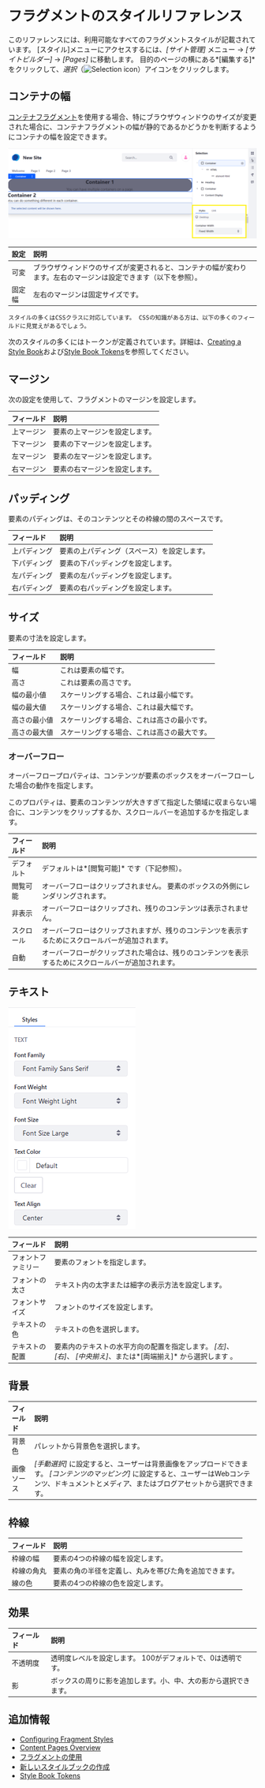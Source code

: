 # フラグメントのスタイルリファレンス

このリファレンスには、利用可能なすべてのフラグメントスタイルが記載されています。 [スタイル]メニューにアクセスするには、*[サイト管理]* メニュー → *[サイトビルダー]* → *[Pages]* に移動します。 目的のページの横にある*[編集する]* をクリックして、*選択*（![Selection icon](../../../images/icon-page-tree.png)）アイコンをクリックします。

## コンテナの幅

[コンテナフラグメント](./using-fragments.md#using-the-container-fragment)を使用する場合、特にブラウザウィンドウのサイズが変更された場合に、コンテナフラグメントの幅が静的であるかどうかを判断するようにコンテナの幅を設定できます。

![コンテナは、可変または固定幅のいずれかに設定できます。](./fragment-styles-reference/images/01.png)

| 設定  | 説明                                                       |
| :--- | :--- |
| 可変  | ブラウザウィンドウのサイズが変更されると、コンテナの幅が変わります。左右のマージンは設定できます（以下を参照）。 |
| 固定幅 | 左右のマージンは固定サイズです。                                         |

```{tip}
スタイルの多くはCSSクラスに対応しています。 CSSの知識がある方は、以下の多くのフィールドに見覚えがあるでしょう。
```

次のスタイルの多くにはトークンが定義されています。詳細は、[Creating a Style Book](../../site-appearance/using-a-style-book-to-standardize-site-appearance.md)および[Style Book Tokens](../../site-appearance/developer-guide/style-book-token-definitions.md)を参照してください。

## マージン

次の設定を使用して、フラグメントのマージンを設定します。

| フィールド | 説明              |
| :--- | :--- |
| 上マージン | 要素の上マージンを設定します。 |
| 下マージン | 要素の下マージンを設定します。 |
| 左マージン | 要素の左マージンを設定します。 |
| 右マージン | 要素の右マージンを設定します。 |

## パッディング

要素のパディングは、そのコンテンツとその枠線の間のスペースです。

| フィールド  | 説明                     |
| :--- | :--- |
| 上パディング | 要素の上パディング（スペース）を設定します。 |
| 下パディング | 要素の下パッディングを設定します。      |
| 左パディング | 要素の左パッディングを設定します。      |
| 右パディング | 要素の右パッディングを設定します。      |

## サイズ

要素の寸法を設定します。

| フィールド  | 説明                     |
| :--- | :--- |
| 幅      | これは要素の幅です。             |
| 高さ     | これは要素の高さです。            |
| 幅の最小値  | スケーリングする場合、これは最小幅です。   |
| 幅の最大値  | スケーリングする場合、これは最大幅です。   |
| 高さの最小値 | スケーリングする場合、これは高さの最小です。 |
| 高さの最大値 | スケーリングする場合、これは高さの最大です。 |

### オーバーフロー

オーバーフロープロパティは、コンテンツが要素のボックスをオーバーフローした場合の動作を指定します。

このプロパティは、要素のコンテンツが大きすぎて指定した領域に収まらない場合に、コンテンツをクリップするか、スクロールバーを追加するかを指定します。

| フィールド | 説明                                                 |
| :--- | :--- |
| デフォルト | デフォルトは*[閲覧可能]* です（下記参照）。                            |
| 閲覧可能  | オーバーフローはクリップされません。 要素のボックスの外側にレンダリングされます。          |
| 非表示   | オーバーフローはクリップされ、残りのコンテンツは表示されません。                   |
| スクロール | オーバーフローはクリップされますが、残りのコンテンツを表示するためにスクロールバーが追加されます。  |
| 自動    | オーバーフローがクリップされた場合は、残りのコンテンツを表示するためにスクロールバーが追加されます。 |

## テキスト

![要素テキストの表示方法を設定できます。](./fragment-styles-reference/images/02.png)

| フィールド     | 説明                                                                  |
| :--- | :--- |
| フォントファミリー | 要素のフォントを指定します。                                                      |
| フォントの太さ   | テキスト内の太字または細字の表示方法を設定します。                                           |
| フォントサイズ   | フォントのサイズを設定します。                                                     |
| テキストの色    | テキストの色を選択します。                                                       |
| テキストの配置   | 要素内のテキストの水平方向の配置を指定します。 *[左]*、 *[右]*、 *[中央揃え]*、または*[両端揃え]* から選択します 。 |

## 背景

| フィールド | 説明                                                                                                       |
| :--- | :--- |
| 背景色   | パレットから背景色を選択します。                                                                                         |
| 画像ソース | *[手動選択]* に設定すると、ユーザーは背景画像をアップロードできます。 *[コンテンツのマッピング]* に設定すると、ユーザーはWebコンテンツ、ドキュメントとメディア、またはブログアセットから選択できます。 |

## 枠線

| フィールド | 説明                          |
| :--- | :--- |
| 枠線の幅  | 要素の4つの枠線の幅を設定します。           |
| 枠線の角丸 | 要素の角の半径を定義し、丸みを帯びた角を追加できます。 |
| 線の色   | 要素の4つの枠線の色を設定します。           |

## 効果

| フィールド | 説明                               |
| :--- | :--- |
| 不透明度  | 透明度レベルを設定します。 100がデフォルトで、0は透明です。 |
| 影     | ボックスの周りに影を追加します。小、中、大の影から選択できます。 |

## 追加情報

  - [Configuring Fragment Styles](./configuring-fragment-styles.md)
  - [Content Pages Overview](./content-pages-overview.md)
  - [フラグメントの使用](./using-fragments.md)
  - [新しいスタイルブックの作成](../../site-appearance/using-a-style-book-to-standardize-site-appearance.md)
  - [Style Book Tokens](../../site-appearance/developer-guide/style-book-token-definitions.md)
